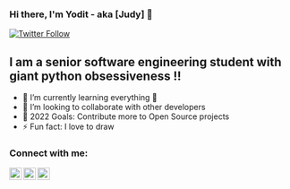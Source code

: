 
### Hi there, I'm Yodit - aka [Judy] 👋 

[![Twitter Follow](https://img.shields.io/twitter/follow/zhudiana__?color=1DA1F2&logo=twitter&style=for-the-badge)](https://twitter.com/zhudiana)


##  I am a senior software engineering student with giant python obsessiveness !!

- 🌱 I’m currently learning everything 🤣
- 👯 I’m looking to collaborate with other developers
- 🥅 2022 Goals: Contribute more to Open Source projects
- ⚡ Fun fact: I love to draw 

### Connect with me:


[<img align="left" alt="codeSTACKr | Twitter" width="22px" src="https://cdn.jsdelivr.net/npm/simple-icons@v3/icons/twitter.svg" />](https://twitter.com/zhudiana__)
[<img align="left" alt="codeSTACKr | LinkedIn" width="22px" src="https://cdn.jsdelivr.net/npm/simple-icons@v3/icons/linkedin.svg" />](https://www.linkedin.com/in/yodit-fentaw-228a60230)
[<img align="left" alt="codeSTACKr | Instagram" width="22px" src="https://cdn.jsdelivr.net/npm/simple-icons@v3/icons/instagram.svg" />](https://instagram.com/judiana__)

<br />



